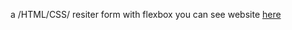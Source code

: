 a /HTML/CSS/ resiter form with flexbox
you can see website [here](https://arshiacode.github.io/RegisterForm/)

